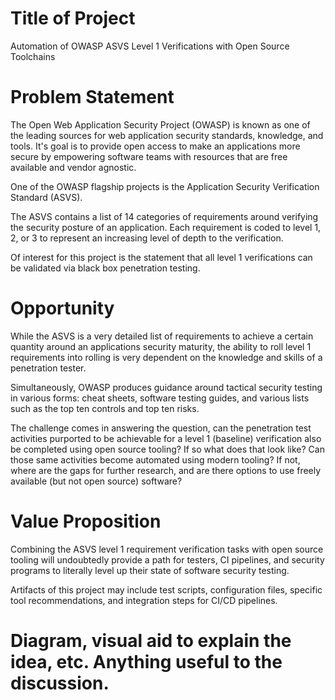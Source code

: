 # Title of Project
Automation of OWASP ASVS Level 1 Verifications with Open Source 
Toolchains

# Problem Statement
The Open Web Application Security Project (OWASP) is known 
as one of the leading sources for web application security 
standards, knowledge, and tools. It's goal is to provide 
open access to make an applications more secure
by empowering software teams with resources that
are free available and vendor agnostic.

One of the OWASP flagship projects is the
Application Security Verification Standard (ASVS).

The ASVS contains a list of 14 categories of requirements around
verifying the security posture of an application. Each
requirement is coded to level 1, 2, or 3 to represent an
increasing level of depth to the verification.

Of interest for this project is the statement that all
level 1 verifications can be validated via black box penetration
testing.

# Opportunity
While the ASVS is a very detailed list of requirements to achieve a
certain quantity around an applications security maturity,
the ability to roll level 1 requirements into rolling is very
dependent on the knowledge and skills of a penetration tester.

Simultaneously, OWASP produces guidance around tactical security
testing in various forms: cheat sheets, software testing guides,
and various lists such as the top ten controls and top ten risks.

The challenge comes in answering the question, can the penetration test
activities purported to be achievable for a level 1 (baseline) 
verification also be completed using open source tooling?  If so
what does that look like? Can those same activities become automated
using modern tooling? If not, where are the gaps for further research,
 and are there options to use freely available (but not open source) software?

# Value Proposition
Combining the ASVS level 1 requirement verification tasks with open source
tooling will undoubtedly provide a path for testers, CI pipelines,
and security programs to literally level up their state of
software security testing.

Artifacts of this project may include test scripts, configuration files, 
specific tool recommendations, and integration steps for CI/CD pipelines.


# Diagram, visual aid to explain the idea, etc. Anything useful to the discussion.
